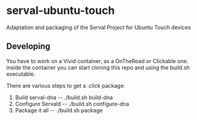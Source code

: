 # serval-ubuntu-touch
Adaptation and packaging of the Serval Project for Ubuntu Touch devices

## Developing

You have to work on a Vivid container, as a OnTheRoad or Clickable one. inside the container you can start cloning this repo and using the build.sh executable.

There are various steps to get a .click package:
1) Build serval-dna   --  ./build.sh build-dna
2) Configure Servald   --  ./build.sh configure-dna
3) Package it all   --  ./build.sh package

